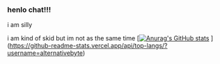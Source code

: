 ### henlo chat!!!

i am silly

i am kind of skid but im not as the same time
[[![Anurag's GitHub stats](https://github-readme-stats.vercel.app/api?username=alternativebyte)](https://github.com/anuraghazra/github-readme-stats)
](https://github-readme-stats.vercel.app/api/top-langs/?username=alternativebyte)
